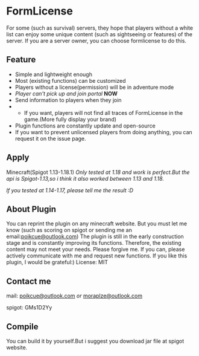 # FormLicense
For some (such as survival) servers, they hope that players without a white list can enjoy some unique content (such as sightseeing or features) of the server. If you are a server owner, you can choose formlicense to do this.
## Feature
- Simple and lightweight enough
- Most (existing functions) can be customized
- Players without a license(permission) will be in adventure mode
- *Player can't pick up and join portal* **NOW**
- Send information to players when they join
- - If you want, players will not find all traces of FormLicense in the game.(More fully display your brand)
- Plugin functions are constantly update and open-source
- If you want to prevent unlicensed players from doing anything, you can request it on the issue page.

## Apply 
Minecraft(Spigot 1.13-1.18.1)
*Only tested at 1.18 and work is perfect.But the api is Spigot-1.13,so i think it also worked between 1.13 and 1.18.*

*If you tested at 1.14-1.17, please tell me the result :D*

## About Plugin
You can reprint the plugin on any minecraft website. But you must let me know (such as scoring on spigot or sending me an email:poikcue@outlook.com)
The plugin is still in the early construction stage and is constantly improving its functions. Therefore, the existing content may not meet your needs. Please forgive me. If you can, please actively communicate with me and request new functions. If you like this plugin, I would be grateful:)
License: MIT 

## Contact me
mail: poikcue@outlook.com *or* moraplze@outlook.com

spigot: GMs1D2Yy

## Compile
You can build it by yourself.But i suggest you download jar file at spigot website.
